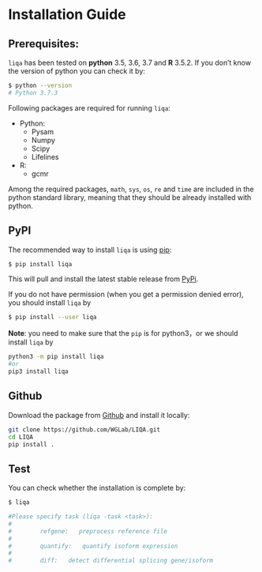 # Installation Guide

## Prerequisites:

`liqa` has been tested on **python** 3.5, 3.6, 3.7 and **R** 3.5.2. If you don’t know the version of python you can check it by:
```bash
$ python --version
# Python 3.7.3
```

Following packages are required for running `liqa`: 

  - Python:
    * Pysam
    * Numpy
    * Scipy
    * Lifelines
  - R:
    * gcmr

Among the required packages, `math`, `sys`, `os`, `re` and `time` are included in the python standard library, meaning that they should be already installed with python.

## PyPI  
The recommended way to install `liqa` is using [pip](https://pip.pypa.io/en/stable/):

```bash
$ pip install liqa
```
This will pull and install the latest stable release from [PyPi](https://pypi.org/).

If you do not have permission (when you get a permission denied error), you should install `liqa` by 

```bash
$ pip install --user liqa
```

**Note**: you need to make sure that the `pip` is for python3，or we should install `liqa` by
```bash 
python3 -m pip install liqa 
#or
pip3 install liqa
```


## Github  
Download the package from [Github](https://github.com/WGLab/LIQA) and install it locally:

```bash
git clone https://github.com/WGLab/LIQA.git
cd LIQA
pip install .
```

## Test
You can check whether the installation is complete by:
```bash
$ liqa

#Please specify task (liqa -task <task>):
#
#        refgene:   preprocess reference file
#
#        quantify:   quantify isoform expression
#
#        diff:   detect differential splicing gene/isoform

```
